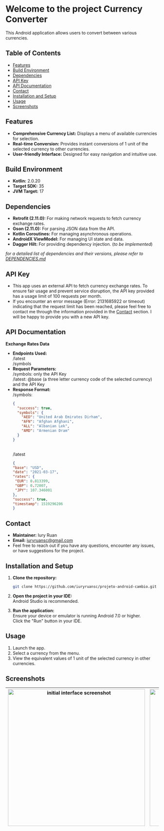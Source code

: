 # Welcome to the project Currency Converter

This Android application allows users to convert between various currencies.

## Table of Contents
* [Features](#features)
* [Build Environment](#build-environment)
* [Dependencies](#dependencies)
* [API Key](#api-key)
* [API Documentation](#api-documentation)
* [Contact](#contact)
* [Installation and Setup](#installation-and-setup)
* [Usage](#usage)
* [Screenshots](#screenshots)

## Features
* **Comprehensive Currency List:**  Displays a menu of available currencies for selection.
* **Real-time Conversion:**  Provides instant conversions of 1 unit of the selected currency to other currencies.
* **User-friendly Interface:**  Designed for easy navigation and intuitive use.

## Build Environment
* **Kotlin:**  2.0.20
* **Target SDK:**  35
* **JVM Target:**  17

## Dependencies

* **Retrofit (2.11.0):**  For making network requests to fetch currency exchange rates.
* **Gson (2.11.0):**  For parsing JSON data from the API.
* **Kotlin Coroutines:**  For managing asynchronous operations.
* **AndroidX ViewModel:**  For managing UI state and data.
* **Dagger Hilt:** For providing dependency injection. (*to be implemented*) <br>

*for a detailed list of dependencies and their versions, please refer to [DEPENDENCIES.md](docs/DEPENDENCIES.md)*

## API Key
* This app uses an external API to fetch currency exchange rates. To ensure fair usage and prevent service disruption, the API key provided has a usage limit of 100 requests per month.
* If you encounter an error message (Error: 2131685922 or timeout) indicating that the request limit has been reached, please feel free to contact me through the information provided in the [Contact](#contact) section. I will be happy to provide you with a new API key.

## API Documentation

**Exchange Rates Data**

* **Endpoints Used:**
  <br>/latest
  <br>/symbols
  <br>
* **Request Parameters:**
  <br> /symbols: only the API Key
  <br> /latest: @base (a three letter currency code of the selected currency) and the API Key
  <br>
* **Response Format:**
  <br> /symbols:
   ```json
   {
     "success": true,
     "symbols": {
       "AED": "United Arab Emirates Dirham",
       "AFN": "Afghan Afghani",
       "ALL": "Albanian Lek",
       "AMD": "Armenian Dram"
     }
   }
   ````
   <br>/latest
   ```json
  {
  "base": "USD",
  "date": "2021-03-17",
  "rates": {
    "EUR": 0.813399,
    "GBP": 0.72007,
    "JPY": 107.346001
  },
  "success": true,
  "timestamp": 1519296206
   }
   
## Contact
* **Maintainer:** Iury Ruan
* **Email:** iuryruansc@gmail.com
* Feel free to reach out if you have any questions, encounter any issues, or have suggestions for the project.

## Installation and Setup

1. **Clone the repository:**
   ```bash
   git clone https://github.com/iuryruansc/projeto-android-cambio.git

2. **Open the project in your IDE:**
   <br>Android Studio is recommended.

3. **Run the application:**
   <br>Ensure your device or emulator is running Android 7.0 or higher.
   <br>Click the "Run" button in your IDE.

## Usage

1. Launch the app. <br>
2. Select a currency from the menu. <br>
3. View the equivalent values of 1 unit of the selected currency in other currencies. <br>

## Screenshots
| <img src="./assets/project_wm_1.png" height="450" alt="initial interface screenshot"/> | <img src="./assets/project_wm_2.png" height="450" alt="menu list screenshot"/> | <img src="./assets/project_wm_3.png" height="450" alt="converted currency screenshot"/> |
|:---:| :---: | :---: |
